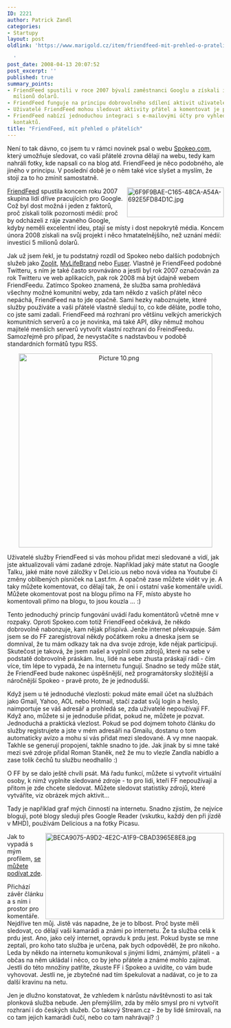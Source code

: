 ```yaml
---
ID: 2221
author: Patrick Zandl
categories:
- Startupy
layout: post
oldlink: 'https://www.marigold.cz/item/friendfeed-mit-prehled-o-pratelich

  '
post_date: 2008-04-13 20:07:52
post_excerpt: ''
published: true
summary_points:
- FriendFeed spustili v roce 2007 bývalí zaměstnanci Googlu a získali investici 5
  milionů dolarů.
- FriendFeed funguje na principu dobrovolného sdílení aktivit uživatele na internetu.
- Uživatelé FriendFeed mohou sledovat aktivity přátel a komentovat je přímo v aplikaci.
- FriendFeed nabízí jednoduchou integraci s e-mailovými účty pro vyhledávání a pozvání
  kontaktů.
title: "FriendFeed, mít přehled o přátelích"
---
```


Není to tak dávno, co jsem tu v rámci novinek psal o webu <a href="http://www.spokeo.com">Spokeo.com</a>, který umožňuje sledovat, co vaši přátelé zrovna dělají na webu, tedy kam nahráli fotky, kde napsali co na blog atd. FriendFeed je něco podobného, ale jiného v principu. V poslední době je o něm také více slyšet a myslím, že stojí za to ho zmínit samostatně. 

<img src="http://www.marigold.cz/wp-content/uploads//6F9F9BAE-C165-48CA-A54A-692E5FD84D1C.jpg" alt="6F9F9BAE-C165-48CA-A54A-692E5FD84D1C.jpg" border="0" width="225" height="69" align="right" /><a href="http://www.friendfeed.com">FriendFeed</a> spustila koncem roku 2007 skupina lidí dříve pracujících pro Google. Což byl dost možná i jeden z faktorů, proč získali tolik pozornosti médií: proč by odcházeli z ráje zvaného Google, kdyby neměli excelentní ideu, ptají se místy i dost nepokrytě média. Koncem února 2008 získali na svůj projekt i něco hmatatelnějšího, než uznání médií: investici 5 milionů dolarů. 

Jak už jsem řekl, je tu podstatný rozdíl od Spokeo nebo dalších podobných služeb jako  <a href="http://www.zoolit.com/">Zoolit</a>, <a href="http://www.mylifebrand.com/">MyLifeBrand</a> nebo <a href="http://www.fuser.com/">Fuser</a>. Vlastně je FriendFeed podobné Twitteru, s ním je také často srovnáváno a jestli byl rok 2007 označován za rok Twitteru ve web aplikacích, pak rok 2008 má být údajně webem FriendFeedu. Zatímco Spokeo znamená, že služba sama prohledává všechny možné komunitní weby, zda tam někdo z vašich přátel něco nepáchá, FriendFeed na to jde opačně. Sami hezky naboznujete, které služby používáte a vaši přátelé vlastně sledují to, co kde děláte, podle toho, co jste sami zadali. FriendFeed má rozhraní pro většinu velkých amerických komunitních serverů a co je novinka, má také API, díky němuž mohou majitelé menších serverů vytvořit vlastní rozhraní do FreindFeedu. Samozřejmě pro případ, že nevystačíte s nadstavbou v podobě standardních formátů typu RSS. 

<div style="text-align:center;"><img src="http://www.marigold.cz/wp-content/uploads//Picture 101.png" alt="Picture 10.png" border="0" width="450" /></div>

Uživatelé služby FriendFeed si vás mohou přidat mezi sledované a vidí, jak jste aktualizovali vámi zadané zdroje. Například jaký máte statut na Google Talku, jaké máte nové záložky v Del.icio.us nebo nová videa na Youtube či změny oblíbených písniček na Last.fm. A opačně zase můžete vidět vy je. A taky můžete komentovat, co dělají tak, že oni i ostatní vaše komentáře uvidí. Můžete okomentovat post na blogu přímo na FF, místo abyste ho komentovali přímo na blogu, to jsou kouzla ... :)

Tento jednoduchý princip fungování uvádí řadu komentátorů včetně mne v rozpaky. Oproti Spokeo.com totiž FriendFeed očekává, že někdo dobrovolně nabonzuje, kam nějak přispívá. Jenže internet překvapuje. Sám jsem se do FF zaregistroval někdy počátkem roku a dneska jsem se domníval, že tu mám odkazy tak na dva svoje zdroje, kde nějak participuji. Skutečost je taková, že jsem našel a vyplnil osm zdrojů, které na sebe v podstatě dobrovolně práskám. Inu, lidé na sebe zhusta práskají rádi - čím více, tím lépe to vypadá, že na internetu fungují. Snadno se tedy může stát, že FriendFeed bude nakonec úspěšnější, než programátorsky složitější a náročnější Spokeo - pravě proto, že je jednodušší. 

Když jsem u té jednoduché vlezlosti: pokud máte email účet na službách jako Gmail, Yahoo, AOL nebo Hotmail, stačí zadat svůj login a heslo, naimportuje se váš adresář a prohledá se, zda uživatelé nepoužívají FF. Když ano, můžete si je jednoduše přidat, pokud ne, můžete je pozvat. Jednoduchá a praktická vlezlost. Pokud se pod dojmem tohoto článku do služby registrujete a jste v mém adresáři na Gmailu, dostanu o tom automaticky avízo a mohu si vás přidat mezi sledované. A vy mne naopak. Takhle se generují propojení, takhle snadno to jde. Jak jinak by si mne také mezi své zdroje přidal Roman Staněk, než že mu to vlezle Zandla nabídlo a zase tolik čechů tu službu neodhalilo :)

O FF by se dalo ještě chvíli psát. Má řadu funkcí, můžete si vytvořit virtuální osoby, k nimž vyplníte sledované zdroje - to pro lidi, kteří FF nepoužívají a přitom je zde chcete sledovat. Můžete sledovat statistiky zdrojů, které vytváříte, viz obrázek mých aktivit... 

Tady je například graf mých činností na internetu. Snadno zjistím, že nejvíce bloguji, poté blogy sleduji přes Google Reader (vskutku, každý den při jízdě v MHD), používám Delicious a na fotky Picasu. 

<img src="http://www.marigold.cz/wp-content/uploads//BECA9075-A9D2-4E2C-A1F9-CBAD3965E8E8.jpg" alt="BECA9075-A9D2-4E2C-A1F9-CBAD3965E8E8.jpg" border="0" width="415" height="200" align="right" /> 

Jak to vypadá s mým profilem, <a href="http://friendfeed.com/tangero">se můžete podívat zde</a>. 

Přichází závěr článku a s ním i prostor pro komentáře. Nejdříve ten můj. Jistě vás napadne, že je to blbost. Proč byste měli sledovat, co dělají vaši kamarádi a známi po internetu. Že ta služba celá k prdu jest. Ano, jako celý internet, opravdu k prdu jest. Pokud byste se mne zeptali, pro koho tato služba je určena, pak bych odpověděl, že pro nikoho. Leda by někdo na internetu komunikoval s jinými lidmi, známými, přáteli - a občas na něm ukládal i něco, co by jeho přátele a známé mohlo zajímat. Jestli do této množiny patříte, zkuste FF i Spokeo a uvidíte, co vám bude vyhovovat. Jestli ne, je zbytečné nad tím špekulovat a nadávat, co je to za další kravinu na netu. 

Jen je dlužno konstatovat, že vzhledem k nárůstu návštěvnosti to asi tak plonková služba nebude. Jen přemýšlím, zda by mělo smysl pro ni vytvořit rozhraní i do českých služeb. Co takový Stream.cz - že by lidé šmírovali, na co tam jejich kamarádi čučí, nebo co tam nahrávají? :)